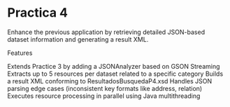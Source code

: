 # Practica 4
Enhance the previous application by retrieving detailed JSON-based dataset information and generating a result XML.

Features

Extends Practice 3 by adding a JSONAnalyzer based on GSON Streaming
Extracts up to 5 resources per dataset related to a specific category
Builds a result XML conforming to ResultadosBusquedaP4.xsd
Handles JSON parsing edge cases (inconsistent key formats like address, relation)
Executes resource processing in parallel using Java multithreading 
